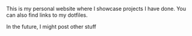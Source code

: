 This is my personal website where I showcase projects I have done.
You can also find links to my dotfiles.

In the future, I might post other stuff

